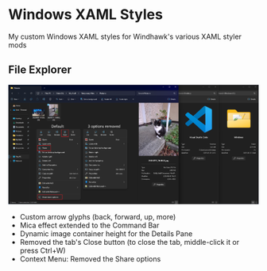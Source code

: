 # Windows XAML Styles
My custom Windows XAML styles for Windhawk's various XAML styler mods

## File Explorer
![File Explorer](https://github.com/AromaKitsune/Windows-XAML-Styles/blob/main/screenshots/2025-06-16_18-35-40.png)

* Custom arrow glyphs (back, forward, up, more)
* Mica effect extended to the Command Bar
* Dynamic image container height for the Details Pane
* Removed the tab's Close button (to close the tab, middle-click it or press Ctrl+W)
* Context Menu: Removed the Share options
